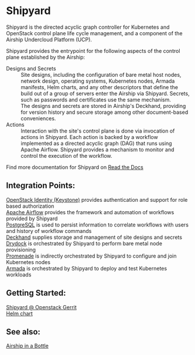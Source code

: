 # Shipyard
Shipyard is the directed acyclic graph controller for Kubernetes and
OpenStack control plane life cycle management, and a component of the
Airship Undercloud Platform (UCP).

Shipyard provides the entrypoint for the following aspects of the
control plane established by the Airship:

<dl>
    <dt>
        Designs and Secrets
    </dt>
    <dd>
        Site designs, including the configuration of bare metal host
        nodes, network design, operating systems, Kubernetes nodes,
        Armada manifests, Helm charts, and any other descriptors that
        define the build out of a group of servers enter the Airship via
        Shipyard. Secrets, such as passwords and certificates use the
        same mechanism. <br />
        The designs and secrets are stored in Airship's Deckhand,
        providing for version history and secure storage among other
        document-based conveniences.
    </dd>
    <dt>
        Actions
    </dt>
    <dd>
        Interaction with the site's control plane is done via
        invocation of actions in Shipyard. Each action is backed by
        a workflow implemented as a directed acyclic graph (DAG) that
        runs using Apache Airflow. Shipyard provides a mechanism to
        monitor and control the execution of the workflow.
    </dd>
</dl>

Find more documentation for Shipyard on
[Read the Docs](https://airship-shipyard.readthedocs.io)


## Integration Points:
[OpenStack Identity (Keystone)](https://github.com/openstack/keystone)
provides authentication and support for role based authorization
\
[Apache Airflow](https://airflow.incubator.apache.org/) provides the
framework and automation of workflows provided by Shipyard
\
[PostgreSQL](https://www.postgresql.org/) is used to persist
information to correlate workflows with users and history of workflow
commands
\
[Deckhand](https://github.com/openstack/airship-deckhand) supplies storage
and management of site designs and secrets
\
[Drydock](https://github.com/openstack/airship-drydock) is orchestrated by
Shipyard to perform bare metal node provisioning
\
[Promenade](https://github.com/openstack/airship-promenade) is indirectly
orchestrated by Shipyard to configure and join Kubernetes nodes
\
[Armada](https://github.com/openstack/airship-armada) is orchestrated by
Shipyard to deploy and test Kubernetes workloads


## Getting Started:

[Shipyard @ Openstack Gerrit](https://review.openstack.org/#/q/project:openstack/airship-shipyard)
\
[Helm chart](https://github.com/openstack/airship-shipyard/tree/master/charts/shipyard)


## See also:

[Airship in a Bottle](https://github.com/openstack/airship-in-a-bottle)
